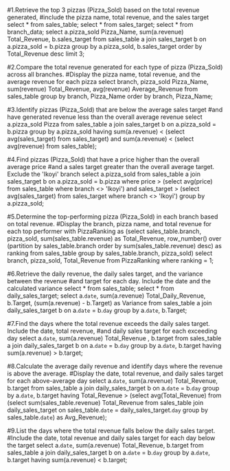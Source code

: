 #1.Retrieve the top 3 pizzas (Pizza_Sold) based on the total revenue generated, 
   #include the pizza name, total revenue, and the sales target
   select * from sales_table;
   select * from sales_target;
   select * from branch_data;
   select a.pizza_sold Pizza_Name, sum(a.revenue) Total_Revenue, b.sales_target from sales_table a join
   sales_target b on a.pizza_sold = b.pizza group by a.pizza_sold, b.sales_target order by Total_Revenue
   desc limit 3;
   
   #2.Compare the total revenue generated for each type of pizza (Pizza_Sold) across all branches. 
   #Display the pizza name, total revenue, and the average revenue for each pizza
   select branch, pizza_sold Pizza_Name, sum(revenue) Total_Revenue, avg(revenue) Average_Revenue
   from sales_table group by branch, Pizza_Name order by branch, Pizza_Name;
   
   #3.Identify pizzas (Pizza_Sold) that are below the average sales target
   #and have generated revenue less than the overall average revenue
   select a.pizza_sold Pizza from sales_table a join sales_target b
   on a.pizza_sold = b.pizza group by a.pizza_sold having sum(a.revenue)
   < (select avg(sales_target) from sales_target) and sum(a.revenue)
   < (select avg(revenue) from sales_table); 
   
   
   
   #4.Find pizzas (Pizza_Sold) that have a price higher than the overall average price 
   #and a sales target greater than the overall average target. Exclude the 'Ikoyi' branch
   select a.pizza_sold from sales_table a join sales_target b on a.pizza_sold = b.pizza
   where price > (select avg(price) from sales_table where branch <> 'Ikoyi') 
   and sales_target > (select avg(sales_target) from sales_target where branch <> 'Ikoyi') 
   group by a.pizza_sold;
  
   
   #5.Determine the top-performing pizza (Pizza_Sold) in each branch based on total revenue. 
   #Display the branch, pizza name, and total revenue for each top performer
   with PizzaRanking as (select sales_table.branch, pizza_sold, sum(sales_table.revenue)
   as Total_Revenue, row_number() over (partition by sales_table.branch order by
   sum(sales_table.revenue) desc) as ranking from sales_table group by
   sales_table.branch, pizza_sold) select branch, pizza_sold, Total_Revenue
   from PizzaRanking where ranking = 1;
   
   #6.Retrieve the daily revenue, the daily sales target, and the variance between the revenue
   #and target for each day. Include the date and the calculated variance
   select * from sales_table;
   select * from daily_sales_target;
   select a.`date`, sum(a.revenue) Total_Daily_Revenue, b.Target, (sum(a.revenue) - b.Target) as Variance
   from sales_table a join daily_sales_target b
   on a.`date` = b.`day` group by a.`date`, b.Target;
   
   
   #7.Find the days where the total revenue exceeds the daily sales target. Include the date, total revenue,
   #and daily sales target for each exceeding day
   select a.`date`, sum(a.revenue) Total_Revenue , b.target from sales_table a join daily_sales_target b
   on a.`date` = b.`day` group by a.`date`, b.target having sum(a.revenue) > b.target;
   
   #8.Calculate the average daily revenue and identify days where the revenue is above the average. 
   #Display the date, total revenue, and daily sales target for each above-average day
   select a.`date`, sum(a.revenue) Total_Revenue, b.target from sales_table a 
   join daily_sales_target b on a.`date` = b.`day` 
   group by a.`date`, b.target having Total_Revenue > (select avg(Total_Revenue) from
   (select sum(sales_table.revenue) Total_Revenue from sales_table join daily_sales_target 
   on sales_table.`date` = daily_sales_target.`day` group by sales_table.`date`) as Avg_Revenue);
   
   #9.List the days where the total revenue falls below the daily sales target. 
   #Include the date, total revenue and daily sales target for each day below the target
   select a.`date`, sum(a.revenue) Total_Revenue, b.target from sales_table a join daily_sales_target b
   on a.`date` = b.`day` group by a.`date`, b.target having sum(a.revenue) < b.target;
   
   
  
